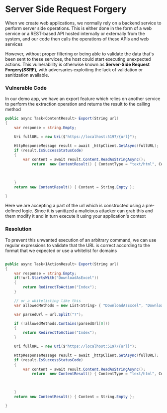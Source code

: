 # Server Side Request Forgery

When we create web applications, we normally rely on a backend service to perform server side operations. This is either done in the form of a web service or a REST-based API hosted internally or externally from the system, and our code then calls the operations of these APIs and web services 

However, without proper filtering or being able to validate the data that's been sent to these services, the host could start executing unexpected actions. This vulnerability is otherwise known as **Server-Side Request Forgery(SSRF)**, with adversaries exploiting the lack of validation or
sanitization available.

### Vulnerable Code

In our demo app, we have an export feature which relies on another service to perform the extraction operation and returns the result to the calling method

```c#
public async Task<ContentResult> Export(String url)
{
    var response = string.Empty;

    Uri fullURL = new Uri($"https://localhost:5197/{url}");

    HttpResponseMessage result = await _httpClient.GetAsync(fullURL);
    if (result.IsSuccessStatusCode)
    {
        var content = await result.Content.ReadAsStringAsync();
            return  new ContentResult() { ContentType = "text/html", Content = content};

        
        
    }
    return new ContentResult() { Content = String.Empty };

}

```

Here we are accepting a part of the url which is constructed using a pre-defined logic. Since it is sanitized a malicious attacker can grab this and them modify it and in turn execute it using your application's context

### Resolution

To prevent this unwanted execution of an arbitrary command, we can use regular expressions to validate that the URL is correct according to the format that we expected or use a whitelist for domains

```c#

public async Task<IActionResult> Export(String url)
{
    var response = string.Empty;
    if(!url.StartsWith("DownloadAsExcel"))
    {
        return RedirectToAction("Index");
    }

    // or a whitelisting like this
    var allowedMethods = new List<String> { "DownloadAsExcel", "DownloadAsCSV", "DownloadAsPDF" };

    var parsedUrl = url.Split("?");

    if (!allowedMethods.Contains(parsedUrl[0]))
    {
        return RedirectToAction("Index");
    }

    Uri fullURL = new Uri($"https://localhost:5197/{url}");

    HttpResponseMessage result = await _httpClient.GetAsync(fullURL);
    if (result.IsSuccessStatusCode)
    {
        var content = await result.Content.ReadAsStringAsync();
            return  new ContentResult() { ContentType = "text/html", Content = content};

        
        
    }
    return new ContentResult() { Content = String.Empty };

}

```